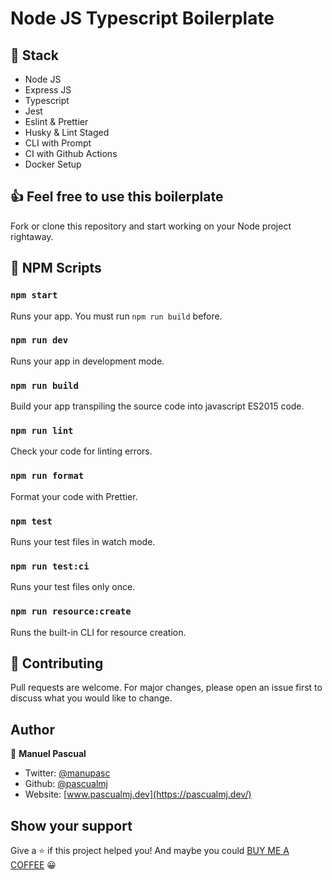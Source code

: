 # Node JS Typescript Boilerplate

## 📕 Stack

- Node JS
- Express JS
- Typescript
- Jest
- Eslint & Prettier
- Husky & Lint Staged
- CLI with Prompt
- CI with Github Actions
- Docker Setup

## 👍 Feel free to use this boilerplate

Fork or clone this repository and start working on your Node project rightaway.

## 🚦 NPM Scripts

### `npm start`

Runs your app. You must run `npm run build` before.

### `npm run dev`

Runs your app in development mode.

### `npm run build`

Build your app transpiling the source code into javascript ES2015 code.

### `npm run lint`

Check your code for linting errors.

### `npm run format`

Format your code with Prettier.

### `npm test`

Runs your test files in watch mode.

### `npm run test:ci`

Runs your test files only once.

### `npm run resource:create`

Runs the built-in CLI for resource creation.

## 🤝 Contributing

Pull requests are welcome. For major changes, please open an issue first to discuss what you would like to change.

## Author

👤 **Manuel Pascual**

- Twitter: [@manupasc](https://twitter.com/manupasc)
- Github: [@pascualmj](https://github.com/pascualmj)
- Website: [www.pascualmj.dev](https://pascualmj.dev/)

## Show your support

Give a ⭐️ if this project helped you!
And maybe you could [BUY ME A COFFEE](https://www.buymeacoffee.com/pascualmj) 😀
